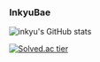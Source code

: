 ### InkyuBae

![inkyu's GitHub stats](https://github-readme-stats.vercel.app/api?username=grapestore&show_icons=true&theme=buefy)

[![Solved.ac tier](http://mazassumnida.wtf/api/generate_badge?boj={bofde})](https://solved.ac/{bofde})
